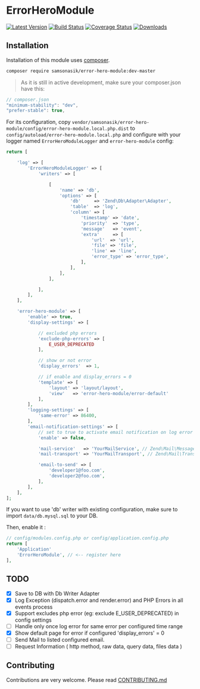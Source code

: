 ErrorHeroModule
===============

[![Latest Version](https://img.shields.io/github/release/samsonasik/ErrorHeroModule.svg?style=flat-square)](https://github.com/samsonasik/ErrorHeroModule/releases)
[![Build Status](https://travis-ci.org/samsonasik/ErrorHeroModule.svg?branch=master)](https://travis-ci.org/samsonasik/ErrorHeroModule)
[![Coverage Status](https://coveralls.io/repos/github/samsonasik/ErrorHeroModule/badge.svg?branch=master)](https://coveralls.io/github/samsonasik/ErrorHeroModule?branch=master)
[![Downloads](https://img.shields.io/packagist/dt/samsonasik/error-hero-module.svg?style=flat-square)](https://packagist.org/packages/samsonasik/error-hero-module)

Installation
------------

Installation of this module uses [composer](https://getcomposer.org/).

```sh
composer require samsonasik/error-hero-module:dev-master
```

> As it is still in active development, make sure your composer.json have this:

```javascript
// composer.json
"minimum-stability": "dev",
"prefer-stable": true,
```

For its configuration, copy `vendor/samsonasik/error-hero-module/config/error-hero-module.local.php.dist` to `config/autoload/error-hero-module.local.php` and configure with your logger named `ErrorHeroModuleLogger` and `error-hero-module` config:

```php
return [

    'log' => [
        'ErrorHeroModuleLogger' => [
            'writers' => [

                [
                    'name' => 'db',
                    'options' => [
                        'db'     => 'Zend\Db\Adapter\Adapter',
                        'table'  => 'log',
                        'column' => [
                            'timestamp' => 'date',
                            'priority'  => 'type',
                            'message'   => 'event',
                            'extra'     => [
                                'url'  => 'url',
                                'file' => 'file',
                                'line' => 'line',
                                'error_type' => 'error_type',
                            ],
                        ],
                    ],
                ],

            ],
        ],
    ],

    'error-hero-module' => [
        'enable' => true,
        'display-settings' => [

            // excluded php errors
            'exclude-php-errors' => [
                E_USER_DEPRECATED
            ],

            // show or not error
            'display_errors'  => 1,

            // if enable and display_errors = 0
            'template' => [
                'layout' => 'layout/layout',
                'view'   => 'error-hero-module/error-default'
            ],
        ],
        'logging-settings' => [
            'same-error' => 86400,
        ],
        'email-notification-settings' => [
            // set to true to activate email notification on log error
            'enable' => false,

            'mail-service'   => 'YourMailService', // Zend\Mail\Message instance registered at service manager
            'mail-transport' => 'YourMailTransport', // Zend\Mail\Transport\TransportInterface instance registered at service manager

            'email-to-send' => [
                'developer1@foo.com',
                'developer2@foo.com',
            ],
        ],
    ],
];
```

If you want to use 'db' writer with existing configuration, make sure to import `data/db.mysql.sql` to your DB.

Then, enable it :
```php
// config/modules.config.php or config/application.config.php
return [
    'Application'
    'ErrorHeroModule', // <-- register here
],
```


TODO
----

- [x] Save to DB with Db Writer Adapter
- [x] Log Exception (dispatch.error and render.error) and PHP Errors in all events process
- [x] Support excludes php error (eg: exclude E_USER_DEPRECATED) in config settings
- [ ] Handle only once log error for same error per configured time range
- [x] Show default page for error if configured 'display_errors' = 0
- [ ] Send Mail to listed configured email.
- [ ] Request Information ( http method, raw data, query data, files data )

Contributing
------------
Contributions are very welcome. Please read [CONTRIBUTING.md](https://github.com/samsonasik/ErrorHeroModule/blob/master/CONTRIBUTING.md)
